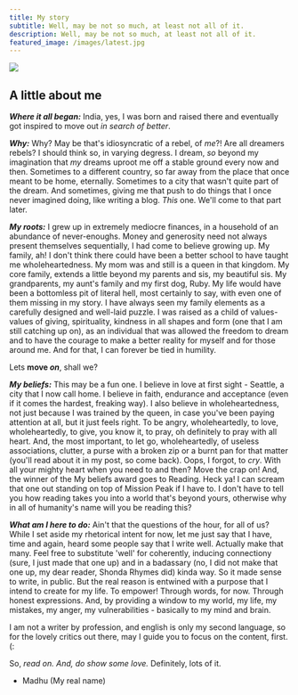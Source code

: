 ```yaml
---
title: My story
subtitle: Well, may be not so much, at least not all of it.
description: Well, may be not so much, at least not all of it.
featured_image: /images/latest.jpg
---
```


![](/images/.jpg)

## A little about me

***Where it all began:*** India, yes, I was born and raised there and eventually got inspired to move out *in search of better*.

***Why:*** Why? May be that's idiosyncratic of a rebel, of *me*?! Are all dreamers rebels? I should think so, in varying degress. I dream, *so* beyond my imagination that *my* dreams uproot me off a stable ground every now and then. Sometimes to a different country, so far away from the place that once meant to be home, eternally. Sometimes to a city that wasn't quite part of the dream. And sometimes, giving me that push to do things that I once never imagined doing, like writing a blog. *This* one. We'll come to that part later.

***My roots:*** I grew up in extremely mediocre finances, in a household of an abundance of never-enoughs. Money and generosity need not always present themselves sequentially, I had come to believe growing up. 
My family, ah! I don't think there could have been a better school to have taught me wholeheartedness. My mom was and still is a queen in that kingdom. 
My core family, extends a little beyond my parents and sis, my beautiful sis. My grandparents, my aunt's family and my first dog, Ruby. My life would have been a bottomless pit of literal hell, most certainly to say, with even one of them missing in my story. I have always seen my family elements as a carefully designed and well-laid puzzle. 
I was raised as a child of values-values of giving, spirituality, kindness in all shapes and form (one that I am still catching up on), as an individual that was allowed the freedom to dream and to have the courage to make a better reality for myself and for those around me. And for that, I can forever be tied in humility. 

Lets **move *on***, shall we?

***My beliefs:*** This may be a fun one. I believe in love at first sight - Seattle, a city that I now call home. 
I believe in faith, endurance and acceptance (even if it comes the hardest, freaking way).
I also believe in wholeheartedness, not just because I was trained by the queen, in case you've been paying attention at all, but it just feels right. To be angry, wholeheartedly, to love, wholeheartedly, to give, you know it, to pray, oh definitely to pray with all heart. And, the most important, to let go, wholeheartedly, of useless associations, clutter, a purse with a broken zip or a burnt pan for that matter (you'll read about it in my post, so come back).
Oops, I forgot, to *cry*. With all your mighty heart when you need to and then? Move the crap on!
And, the winner of the My beliefs award goes to Reading. Heck ya! I can scream that one out standing on top of Mission Peak if I have to. I don't have to tell you how reading takes you into a world that's beyond yours, otherwise why in all of humanity's name will you be reading this?  

***What am I here to do:*** Ain't that the questions of the hour, for all of us? 
While I set aside my rhetorical intent for now, let me just say that I have, time and again, heard some people say that I write well. Actually make that many. Feel free to substitute 'well' for coherently, inducing connectiony (sure, I just made that one up) and in a badassary (no, I did not make that one up, my dear reader, Shonda Rhymes did) kinda way. So it made sense to write, in public. 
But the real reason is entwined with a purpose that I intend to create for my life. To empower! Through words, for now. Through honest expressions. And, by providing a window to my world, my life, my mistakes, my anger, my vulnerabilities - basically to my mind and brain. 

I am not a writer by profession, and english is only my second language, so for the lovely critics out there, may I guide you to focus on the content, first. (:

So, *read on. And, do show some love.* Definitely, lots of it.

- Madhu (My real name)




